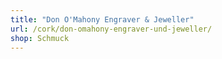 ```yaml
---
title: "Don O'Mahony Engraver & Jeweller"
url: /cork/don-omahony-engraver-und-jeweller/
shop: Schmuck
---
```

